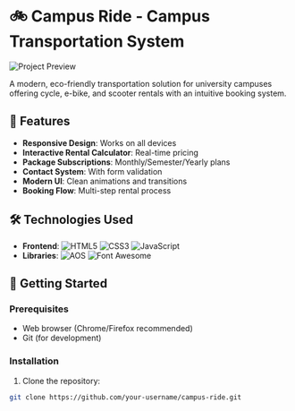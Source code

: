 # 🚲 Campus Ride - Campus Transportation System

![Project Preview](assets/images/screenshot.png)

A modern, eco-friendly transportation solution for university campuses offering cycle, e-bike, and scooter rentals with an intuitive booking system.

## 🌟 Features

- **Responsive Design**: Works on all devices
- **Interactive Rental Calculator**: Real-time pricing
- **Package Subscriptions**: Monthly/Semester/Yearly plans
- **Contact System**: With form validation
- **Modern UI**: Clean animations and transitions
- **Booking Flow**: Multi-step rental process

## 🛠 Technologies Used

- **Frontend**:
  ![HTML5](https://img.shields.io/badge/HTML5-E34F26?style=flat&logo=html5&logoColor=white)
  ![CSS3](https://img.shields.io/badge/CSS3-1572B6?style=flat&logo=css3&logoColor=white)
  ![JavaScript](https://img.shields.io/badge/JavaScript-F7DF1E?style=flat&logo=javascript&logoColor=black)
- **Libraries**:
  ![AOS](https://img.shields.io/badge/AOS-Animation%20Library-blue)
  ![Font Awesome](https://img.shields.io/badge/Font%20Awesome-528DD7?style=flat&logo=font-awesome&logoColor=white)

## 🚀 Getting Started

### Prerequisites
- Web browser (Chrome/Firefox recommended)
- Git (for development)

### Installation
1. Clone the repository:
```bash
git clone https://github.com/your-username/campus-ride.git
